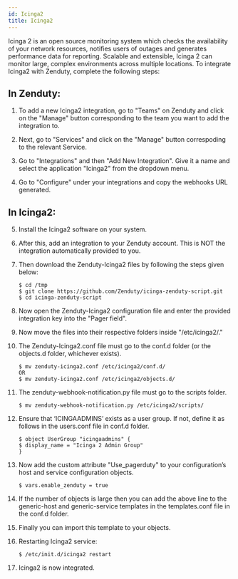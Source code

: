 ```yaml
---
id: Icinga2 
title: Icinga2
---
```


Icinga 2 is an open source monitoring system which checks the availability of your network resources, notifies users of outages and generates performance data for reporting. Scalable and extensible, Icinga 2 can monitor large, complex environments across multiple locations. To integrate Icinga2 with Zenduty, complete the following steps:

## In Zenduty:

1. To add a new Icinga2 integration, go to "Teams" on Zenduty and click on the "Manage" button corresponding to the team you want to add the integration to.

2. Next, go to "Services" and click on the "Manage" button correspoding to the relevant Service.

3. Go to "Integrations" and then "Add New Integration". Give it a name and select the application "Icinga2" from the dropdown menu.

4. Go to "Configure" under your integrations and copy the webhooks URL generated. 

## In Icinga2: 

5. Install the Icinga2 software on your system. 

6. After this, add an integration to your Zenduty account. This is NOT the integration automatically provided to you. 

7. Then download the Zenduty-Icinga2 files by following the steps given below:
	```
	$ cd /tmp
	$ git clone https://github.com/Zenduty/icinga-zenduty-script.git
	$ cd icinga-zenduty-script
	```
8. Now open the Zenduty-Icinga2 configuration file and enter the provided integration key into the "Pager field".

9. Now move the files into their respective folders inside "/etc/icinga2/."

10. The Zenduty-Icinga2.conf file must go to the conf.d folder (or the objects.d folder, whichever exists).

	```
	$ mv zenduty-icinga2.conf /etc/icinga2/conf.d/
	OR
	$ mv zenduty-icinga2.conf /etc/icinga2/objects.d/
	```
11. The zenduty-webhook-notification.py file must go to the scripts folder.
	```
	$ mv zenduty-webhook-notification.py /etc/icinga2/scripts/
	```
12. Ensure that ‘ICINGAADMINS’ exists as a user group. If not, define it as follows in the users.conf file in conf.d folder.
	```
	$ object UserGroup "icingaadmins" {
	$ display_name = "Icinga 2 Admin Group"
	}
	```
13. Now add the custom attribute "Use_pagerduty" to your configuration’s host and service configuration objects.
	```
	$ vars.enable_zenduty = true
	```
14. If the number of objects is large then you can add the above line to the generic-host and generic-service templates in the templates.conf file in the conf.d folder. 

15. Finally you can import this template to your objects.

16. Restarting Icinga2 service:
	```
	$ /etc/init.d/icinga2 restart
	```
17. Icinga2 is now integrated. 